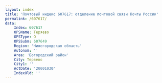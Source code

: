 ```yaml
---
layout: index
title: 'Почтовый индекс 607617: отделение почтовой связи Почты России'
permalink: /607617/
data:
    Index: 607617
    OPSName: Теряево
    OPSType: О
    OPSSubm: 607649
    Region: 'Нижегородская область'
    Autonom: ''
    Area: 'Богородский район'
    City: Теряево
    City1: ''
    ActDate: '20001030'
    IndexOld: ''
---
```

